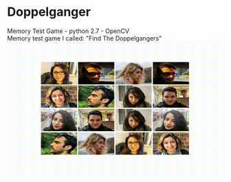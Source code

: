 # Doppelganger
Memory Test Game - python 2.7 - OpenCV  
Memory test game I called: "Find The Doppelgangers"  
![](images/Doppelganger.gif)

